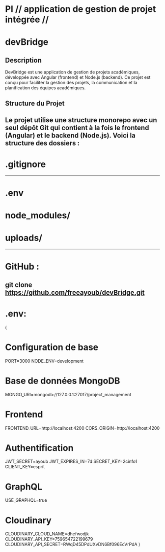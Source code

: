 
# PI // application de gestion de projet intégrée // 
# devBridge

## Description
DevBridge est une application de gestion de projets académiques, développée avec Angular (frontend) et Node.js (backend). Ce projet est conçu pour faciliter la gestion des projets, la communication et la planification des équipes académiques.
## Structure du Projet
Le projet utilise une structure **monorepo** avec un seul dépôt Git qui contient à la fois le **frontend** (Angular) et le **backend** (Node.js). Voici la structure des dossiers :
----------------------------------------------------------
# .gitignore
----------------------------------------------------------
# .env
# node_modules/
# uploads/
-------------------------------------------------------
#  GitHub :
git clone https://github.com/freeayoub/devBridge.git
---------------------------------------------------
#  .env:
(
# Configuration de base
PORT=3000
NODE_ENV=development
# Base de données MongoDB
MONGO_URI=mongodb://127.0.0.1:27017/project_management
# Frontend
FRONTEND_URL=http://localhost:4200
CORS_ORIGIN=http://localhost:4200
# Authentification
JWT_SECRET=ayoub
JWT_EXPIRES_IN=7d
SECRET_KEY=2cinfo1
CLIENT_KEY=esprit
# GraphQL
USE_GRAPHQL=true
# Cloudinary
CLOUDINARY_CLOUD_NAME=dhefwodjk
CLOUDINARY_API_KEY=759654722199679
CLOUDINARY_API_SECRET=RWqD45DPdUXvDN6Bf096EcVrPdA
)